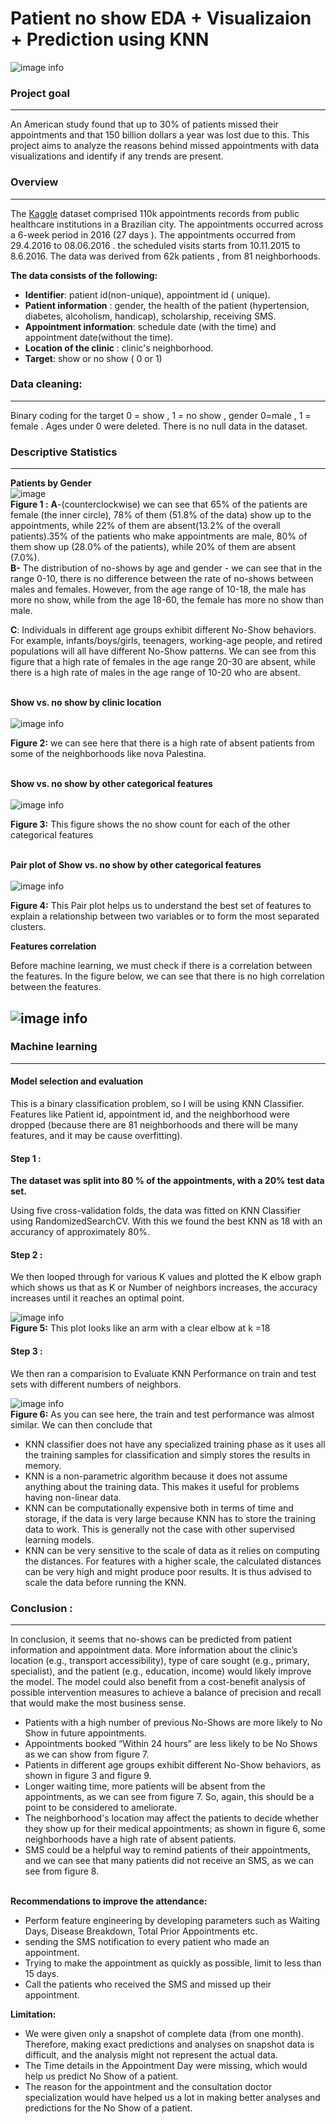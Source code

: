 # Patient no show EDA + Visualizaion + Prediction using KNN
![image info](./Pictures/no-show-patients.jpg)<br>


### Project goal 
---
An American study found that up to 30% of patients missed their appointments and that 150 billion dollars a year was lost due to this. This project aims to analyze the reasons behind missed appointments with data visualizations and identify if any trends are present.<br>

### Overview 
---
The [Kaggle](https://www.kaggle.com/joniarroba/noshowappointments)  dataset comprised 110k appointments records from public healthcare institutions in a Brazilian city. 
The appointments occurred across a 6-week period in 2016 (27 days ). 
The appointments occurred from 29.4.2016  to 08.06.2016 . the scheduled visits starts  from 10.11.2015 to 8.6.2016.
The data was derived from 62k patients , from 81 neighborhoods.<br>

**The data consists of the following:**
-	**Identifier**: patient id(non-unique), appointment id ( unique).
-	**Patient information** : gender, the health of the patient (hypertension, diabetes, alcoholism, handicap), scholarship, receiving SMS.
-	**Appointment information**: schedule date (with the time) and appointment date(without the time).
-	**Location of the clinic** : clinic's neighborhood.
-	**Target**: show or no show ( 0 or 1) 


### Data cleaning:
---
Binary coding for the target 0 = show , 1 = no show , gender 0=male , 1 = female .
Ages under 0 were deleted. There is no null data in the dataset.

### Descriptive Statistics
---

**Patients by Gender**<br>
![image](https://drive.google.com/uc?export=view&id=1Lhx45SDsdvBb0h2e1IGezUmvhXCtbzk3)<br>
**Figure 1 :** **A**-(counterclockwise) we can see that 65% of the patients are female (the inner circle), 78% of them (51.8% of the data) show up to the appointments, while 22% of them are absent(13.2% of the overall patients).35% of the patients who make appointments are male, 80% of them show up (28.0% of the patients), while 20% of them are absent (7.0%).<br>
**B-** The distribution of no-shows by age and gender - we can see that in the range 0-10, there is no difference between the rate of no-shows between males and females. However, from the age range of 10-18, the male has more no show, while from the age 18-60, the female has more no show than male.

**C**: Individuals in different age groups exhibit different No-Show behaviors. For example, infants/boys/girls, teenagers, working-age people, and retired populations will all have different No-Show patterns. We can see from this figure that a high rate of females in the age range 20-30 are absent, while there is a high rate of males in the age range of 10-20 who are absent. <br><br>


**Show vs. no show by clinic location**<br><br>
![image info](./Pictures/dv5.png)<br>

**Figure 2:** we can see here that there is a high rate of absent patients from some of the neighborhoods like nova Palestina.<br><br>

**Show vs. no show by other categorical features**<br><br>
![image info](./Pictures/dv6.png)<br>

**Figure 3:** This figure shows the no show count for each of the other categorical features<br><br>

**Pair plot of Show vs. no show by other categorical features**<br><br>
![image info](./Pictures/dv8.png)<br>

**Figure 4:** This Pair plot helps us to understand the best set of features to explain a relationship between two variables or to form the most separated clusters.

**Features correlation**

Before machine learning, we must check if there is a correlation between the features. In the figure below, we can see that there is no high correlation between the features. <br>

![image info](./Pictures/dv7.png)<br>
---

### Machine learning <br>
---
#### Model selection and evaluation <br>
This is a binary classification problem, so I will be using KNN Classifier. Features like Patient id, appointment id, and the neighborhood were dropped (because there are 81 neighborhoods and there will be many features, and it may be cause overfitting).

#### Step 1 : <br>

**The dataset was split into 80 % of the appointments, with a 20% test data set.**<br>

Using five cross-validation folds, the data was fitted on KNN Classifier using RandomizedSearchCV. With this we found the best KNN as 18 with an accurancy of approximately 80%. 

#### Step 2 : <br>

We then looped through for various K values and plotted the K elbow graph which shows us that as K or Number of neighbors increases, the accuracy increases until it reaches an optimal point. 

![image info](./Pictures/dv9.png)<br>
**Figure 5:** This plot looks like an arm with a clear elbow at k =18

#### Step 3 : <br>

We then ran a comparision to Evaluate KNN Performance on train and test sets with different numbers of neighbors.

![image info](./Pictures/dv11.png)<br>
**Figure 6:** As you can see here, the train and test performance was almost similar.
We can then conclude that 
- KNN classifier does not have any specialized training phase as it uses all the training samples for classification and simply stores the results in memory.
- KNN is a non-parametric algorithm because it does not assume anything about the training data. This makes it useful for problems having non-linear data.
- KNN can be computationally expensive both in terms of time and storage, if the data is very large because KNN has to store the training data to work. This is generally not the case with other supervised learning models.
- KNN can be very sensitive to the scale of data as it relies on computing the distances. For features with a higher scale, the calculated distances can be very high and might produce poor results. It is thus advised to scale the data before running the KNN.


### Conclusion :
---
In conclusion, it seems that no-shows can be predicted from patient information and appointment data. More information about the clinic’s location (e.g., transport accessibility), type of care sought (e.g., primary, specialist), and the patient (e.g., education, income) would likely improve the model. The model could also benefit from a cost-benefit analysis of possible intervention measures to achieve a balance of precision and recall that would make the most business sense.
-	Patients with a high number of previous No-Shows are more likely to No Show in future appointments.
-	 Appointments booked “Within 24 hours” are less likely to be No Shows as we can show from figure 7.
-	 Patients in different age groups exhibit different No-Show behaviors, as shown in figure 3 and figure 9.
-	 Longer waiting time, more patients will be absent from the appointments, as we can see from figure 7. So, again, this should be a point to be considered to ameliorate.
-	The neighborhood's location may affect the patients to decide whether they show up for their medical appointments; as shown in figure 6, some neighborhoods have a high rate of absent patients.
-	SMS could be a helpful way to remind patients of their appointments, and we can see that many patients did not receive an SMS, as we can see from figure 8.<br><br>

**Recommendations to improve the attendance:**<br>
-   Perform feature engineering by developing parameters such as Waiting Days, Disease Breakdown, Total Prior Appointments etc.
-	sending the SMS notification to every patient who made an appointment.
-	Trying to make the appointment as quickly as possible, limit to less than 15 days.
-	Call the patients who received the SMS and missed up their appointment.

 **Limitation:**<br>
-	We were given only a snapshot of complete data (from one month). Therefore, making exact predictions and analyses on snapshot data is difficult, and the analysis might not represent the actual data.
-	The Time details in the Appointment Day were missing, which would help us predict No Show of a patient.
-	The reason for the appointment and the consultation doctor specialization would have helped us a lot in making better analyses and predictions for the No Show of a patient.




